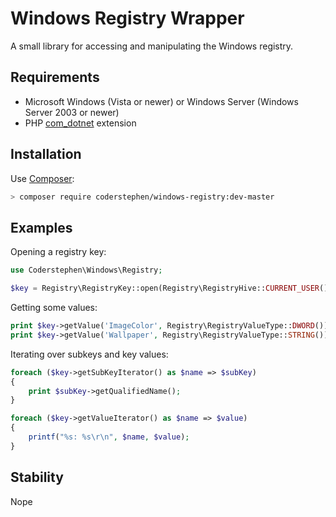 # Windows Registry Wrapper
A small library for accessing and manipulating the Windows registry.

## Requirements
- Microsoft Windows (Vista or newer) or Windows Server (Windows Server 2003 or newer)
- PHP [com_dotnet](http://php.net/manual/en/book.com.php) extension

## Installation
Use [Composer](http://getcomposer.org):

```sh
> composer require coderstephen/windows-registry:dev-master
```

## Examples
Opening a registry key:

```php
use Coderstephen\Windows\Registry;

$key = Registry\RegistryKey::open(Registry\RegistryHive::CURRENT_USER(), 'Control Panel\\Desktop');
```

Getting some values:

```php
print $key->getValue('ImageColor', Registry\RegistryValueType::DWORD());
print $key->getValue('Wallpaper', Registry\RegistryValueType::STRING());
```

Iterating over subkeys and key values:

```php
foreach ($key->getSubKeyIterator() as $name => $subKey)
{
	print $subKey->getQualifiedName();
}

foreach ($key->getValueIterator() as $name => $value)
{
    printf("%s: %s\r\n", $name, $value);
}
```

## Stability
Nope
